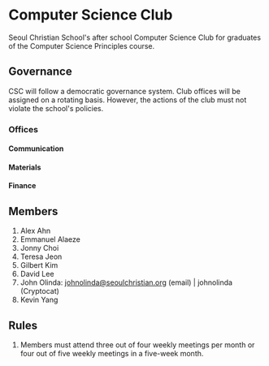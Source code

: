 # Computer Science Club

Seoul Christian School's after school Computer Science Club for graduates of the Computer Science Principles course.

## Governance

CSC will follow a democratic governance system. Club offices will be assigned on a rotating basis. However, the actions of the club must not violate the school's policies.

### Offices

#### Communication

#### Materials

#### Finance

## Members

1. Alex Ahn
1. Emmanuel Alaeze
1. Jonny Choi
1. Teresa Jeon
1. Gilbert Kim
1. David Lee
1. John Olinda: johnolinda@seoulchristian.org (email) | johnolinda (Cryptocat)
1. Kevin Yang

## Rules

1. Members must attend three out of four weekly meetings per month or four out of five weekly meetings in a five-week month.

